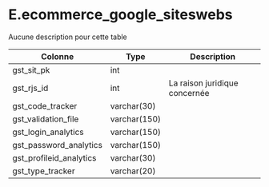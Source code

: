 # E.ecommerce_google_siteswebs

Aucune description pour cette table

Colonne|Type|Description
---|---|---
gst_sit_pk|int|
gst_rjs_id|int|La raison juridique concernée 
gst_code_tracker|varchar(30)|
gst_validation_file|varchar(150)|
gst_login_analytics|varchar(150)|
gst_password_analytics|varchar(150)|
gst_profileid_analytics|varchar(30)|
gst_type_tracker|varchar(20)|

